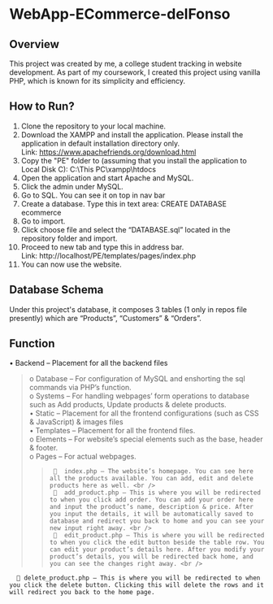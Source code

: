 # WebApp-ECommerce-delFonso

## Overview
This project was created by me, a college student tracking in website development. As part of my coursework, I created this project using vanilla PHP, which is known for its simplicity and efficiency. 

## How to Run?
1.	Clone the repository to your local machine.
2.	Download the XAMPP and install the application. Please install the application in default installation directory only. <br />
   Link: https://www.apachefriends.org/download.html
4.	Copy the "PE" folder to (assuming that you install the application to Local Disk C):
C:\This PC\xampp\htdocs
5.	Open the application and start Apache and MySQL.
6.	Click the admin under MySQL.
7.	Go to SQL. You can see it on top in nav bar
8.	Create a database. 
Type this in text area: CREATE DATABASE ecommerce
9.	Go to import.
10.	Click choose file and select the “DATABASE.sql” located in the repository folder and import.
11.	Proceed to new tab and type this in address bar. <br />
    Link: http://localhost/PE/templates/pages/index.php
13.	You can now use the website.

## Database Schema
Under this project's database, it composes 3 tables (1 only in repos file presently) which are “Products”, “Customers” & “Orders”.

## Function
•	Backend – Placement for all the backend files <br />
>   o	Database – For configuration of MySQL and enshorting the sql commands via PHP’s function. <br />
>   o	Systems – For handling webpages’ form operations to database such as Add products, Update products & delete products. <br />
•	Static – Placement for all the frontend configurations (such as CSS & JavaScript) & images files <br />
•	Templates – Placement for all the frontend files. <br />
>   o	Elements – For website’s special elements such as the base, header & footer. <br />
>   o	Pages – For actual webpages. <br />
> >      	index.php – The website’s homepage. You can see here all the products available. You can add, edit and delete products here as well. <br />
> >      	add_product.php – This is where you will be redirected to when you click add order. You can add your order here and input the product’s name, description & price. After you input the details, it will be automatically saved to database and redirect you back to home and you can see your new input right away. <br />
> >      	edit_product.php – This is where you will be redirected to when you click the edit button beside the table row. You can edit your product’s details here. After you modify your product’s details, you will be redirected back home, and you can see the changes right away. <br />
      	delete_product.php – This is where you will be redirected to when you click the delete button. Clicking this will delete the rows and it will redirect you back to the home page.
